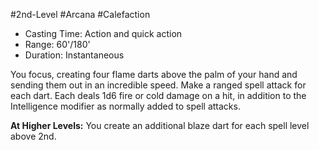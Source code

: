 #2nd-Level #Arcana #Calefaction
 
- Casting Time: Action and quick action
- Range: 60'/180'
- Duration: Instantaneous  

You focus, creating four flame darts above the palm of your hand and sending them out in an incredible speed. Make a ranged spell attack for each dart. Each deals 1d6 fire or cold damage on a hit, in addition to the Intelligence modifier as normally added to spell attacks.
 
**At Higher Levels:** You create an additional blaze dart for each spell level above 2nd.